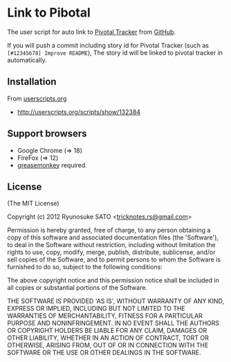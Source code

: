 # Link to Pibotal

The user script for auto link to [Pivotal Tracker](http://pivotaltracker.com) from [GitHub](https://github.com).

If you will push a commit including story id for Pivotal Tracker (such as `[#12345678] Improve README`),
The story id will be linked to pivotal tracker in automatically.

## Installation

From [userscripts.org](http://userscripts.org)

* http://userscripts.org/scripts/show/132384

## Support browsers

* Google Chrome (=> 18)
* FireFox (=> 12)
 * [greasemonkey](https://addons.mozilla.org/ja/firefox/addon/greasemonkey/) required.

## License

(The MIT License)

Copyright (c) 2012 Ryunosuke SATO &lt;tricknotes.rs@gmail.com&gt;

Permission is hereby granted, free of charge, to any person obtaining a copy of this software and associated documentation files (the 'Software'), to deal in the Software without restriction, including without limitation the rights to use, copy, modify, merge, publish, distribute, sublicense, and/or sell copies of the Software, and to permit persons to whom the Software is furnished to do so, subject to the following conditions:

The above copyright notice and this permission notice shall be included in all copies or substantial portions of the Software.

THE SOFTWARE IS PROVIDED 'AS IS', WITHOUT WARRANTY OF ANY KIND, EXPRESS OR IMPLIED, INCLUDING BUT NOT LIMITED TO THE WARRANTIES OF MERCHANTABILITY, FITNESS FOR A PARTICULAR PURPOSE AND NONINFRINGEMENT. IN NO EVENT SHALL THE AUTHORS OR COPYRIGHT HOLDERS BE LIABLE FOR ANY CLAIM, DAMAGES OR OTHER LIABILITY, WHETHER IN AN ACTION OF CONTRACT, TORT OR OTHERWISE, ARISING FROM, OUT OF OR IN CONNECTION WITH THE SOFTWARE OR THE USE OR OTHER DEALINGS IN THE SOFTWARE.
